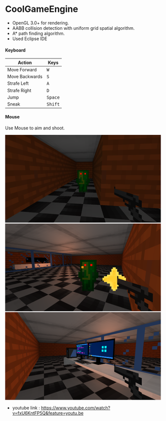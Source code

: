 # CoolGameEngine

- OpenGL 3.0+ for rendering.
- AABB collision detection with uniform grid spatial algorithm.
- A* path finding algorithm.
- Used Eclipse IDE

#### Keyboard
| Action | Keys |
|--------|------|
|Move Forward|<KBD>W</KBD>|
|Move Backwards|<KBD>S</KBD>|
|Strafe Left|<KBD>A</KBD>|
|Strafe Right|<KBD>D</KBD>|
|Jump|<KBD>Space</KBD>|
|Sneak|<KBD>Shift</KBD>|

#### Mouse
Use Mouse to aim and shoot.

![screenshot1](screenshots/screenshot1.png)
![screenshot1](screenshots/screenshot2.png)
![screenshot1](screenshots/screenshot3.png)

- youtube link : https://www.youtube.com/watch?v=fxU6KntFP5Q&feature=youtu.be